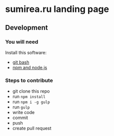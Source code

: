 # sumirea.ru landing page

## Development

### You will need

Install this software:
* [git bash](https://git-scm.com/downloads)
* [npm and node.js](https://nodejs.org/en/)

### Steps to contribute 

* git clone this repo
* run `npm install`
* run `npm i -g gulp`
* run `gulp`
* write code
* commit
* push
* create pull request
